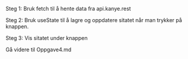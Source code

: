 Steg 1: Bruk fetch til å hente data fra api.kanye.rest

Steg 2: Bruk useState til å lagre og oppdatere sitatet når man trykker på knappen.

Steg 3: Vis sitatet under knappen

Gå videre til Oppgave4.md